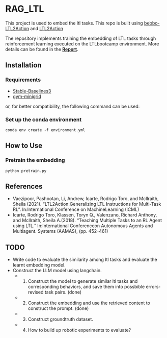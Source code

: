 # RAG_LTL
This project is used to embed the ltl tasks. This repo is built using [bebbo-LTL2Action](https://github.com/bebbo203/LTL2Action) and [LTL2Action](https://github.com/LTL2Action/LTL2Action)

The repository implements training the embedding of LTL tasks through reinforcement learning executed on the LTLbootcamp environment.
More details can be found in the **[Report](https://github.com/bebbo203/LTL2Action/blob/main/report.pdf)**. 

## Installation

### Requirements
* [Stable-Baselines3](https://stable-baselines3.readthedocs.io/en/master/)
* [gym-minigrid](https://github.com/maximecb/gym-minigrid)

or, for better compatibility, the following command can be used:

### Set up the conda environment
```
conda env create -f environment.yml
```

## How to Use

### Pretrain the embedding 

```
python pretrain.py
```

## References
- Vaezipoor, Pashootan, Li, Andrew, Icarte, Rodrigo Toro, and McIlraith, Sheila (2021). “LTL2Action:Generalizing LTL Instructions for Multi-Task RL”. In:International Conference on MachineLearning (ICML)
- Icarte, Rodrigo Toro, Klassen, Toryn Q., Valenzano, Richard Anthony, and McIlraith, Sheila A.(2018). “Teaching Multiple Tasks to an RL Agent using LTL.” In:International Conferenceon Autonomous Agents and Multiagent. Systems (AAMAS), (pp. 452–461)

## TODO
- Write code to evaluate the similarity among ltl tasks and evaluate the learnt embedding model.
- Construct the LLM model using langchain.
  - 1. Construct the model to generate similar ltl tasks and corresponding behaviors, and save them into possbible errors-revised task pairs. (done)
  - 2. Construct the embedding and use the retrieved content to construct the prompt. (done)
  - 3. Construct groundtruth dataset. 
  - 4. How to build up robotic experiments to evaluate?
